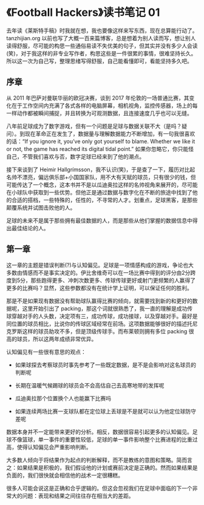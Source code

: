 # 《Football Hackers》读书笔记 01

去年读《莱斯特手稿》时我就在想，我也要像这样来写东西，现在总算能行动了。tanzhijian.org 以前也写了大概一百来篇博客，总是想着为别人读而写，想让别人读得舒服，尽可能的构思一些通俗易读不失优美的句子，但其实并没有多少人会读(笑)，对于我这样的非专业写作者，构思这些是一件很累的事情，很难坚持长久。所以这一次为自己写，整理思绪写得舒服，自己能看懂即可，看能坚持多久吧。

## 序章

从 2011 年巴萨对曼联华丽的欧冠决赛，谈到 2017 年伦敦的一场普通比赛，其变化在于工作空间内充满了各式各样的电脑屏幕，相机视角，监控传感器，场上的每一样动作都被瞬间捕捉，并且转换为可观测数据，且连接速度几乎也可以无缝。

八年前足球成为了数字游戏，但有一个问题是足球与数据关联不大（是吗？疑问）。到现在革命正在发生了，数据量与理解数据能力不断增加，有一句我很喜欢的话：“If you ignore it, you’ve only got yourself to blame. Whether we like it or not, the game has reached its digital tidal point.” 如果你忽略它，你只能怪自己，不管我们喜欢与否，数字足球已经来到了他的潮点。

接下来谈到了 Heimir Hallgrímsson，我不认识(笑)，于是查了一下，履历对比起名帅不漂亮，偏远俱乐部+小国国家队，用不大有天赋的球员，只有很少的钱，但可能传达了一个概念，这本书并不是以瓜迪奥拉这样的名帅视角来展开的，尽可能在小球队中获取到一些优势。但他正是通过数据与数字化在不断的旅途中找到了他的合适的搭档，一些特殊的，任性的，不寻常的人才。划重点，足球黑客，是那些颠覆系统并试图击败他的人。

足球的未来不是属于那些拥有最佳数据的人，而是那些从他们掌握的数据信息中得出最佳结论的人。

## 第一章

这一章的主题是错误判断(?)与认知偏见。足球是一项情感构成的游戏，争论也大多数由情感而不是事实决定的。伊比舍维奇可以在一场比赛中得到的评分由2分跨度到5分，那些跑得更多、冲刺次数更多、传球传球更好或射门更频繁的人赢得了更多的比赛吗？显然，这些参数都没有在统计学上证明，可以保证任何的胜利。

那是不是如果现有数据没有帮助球队赢得比赛的倾向，就需要找到新的和更好的数据呢，这里开始引出了 packing，那这个词就很熟悉了，我一直的理解是成功传球穿越对手的人头数，决定项有三，成功传球，成功接球，以及穿越对手。最好是同位置的球员相比，比说你的传球区域经常在前场。这项数据能够很好的描述托尼克罗斯这样的球员助攻不多，但是顶级传球手。而布莱顿则拥有多位 packing 很高的球员，所以这两年成绩非常优异。

认知偏见有一些很有意思的观点：

* 如果球探去考察球员时事先参考了一些既定数据，是不是会影响对这名球员的判断呢

* 长期在温暖气候踢球的球员会不会高估自己去高寒地带的发挥呢

* 瓜迪奥拉那个位置换个人也能赢下比赛吗

* 如果连续两场比赛一支球队都在定位球上丢球是不是就可以认为他定位球防守差呢

数据本身并不一定能带来更好的分析。相反，数据很容易引起更多的认知偏见。足球不像篮球，单一事件的重要性较低，足球的单一事件影响整个比赛进程的比重过高，使得认知偏见会严重影响判断。

大多数人倾向于将结果作为起点的判断解释，而不是教练的意图和策略。简而言之：如果结果是积极的，我们假设他的计划或赛前决定是正确的。然而如果结果是负面的，我们很快就会相信他的战术一定很糟糕。

很多人可能会说这是正确和合乎逻辑的。但这会忽视我们在足球中面临的下一个非常大的问题：表现和结果之间往往存在相当大的差距。
